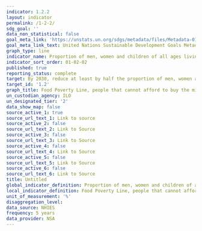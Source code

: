 ```yaml
---
indicator: 1.2.2
layout: indicator
permalink: /1-2-2/
sdg_goal: ''
data_non_statistical: false
goal_meta_link: 'https://unstats.un.org/sdgs/metadata/files/Metadata-01-02-02.pdf'
goal_meta_link_text: United Nations Sustainable Development Goals Metadata
graph_type: line
indicator_name: Proportion of men, women and children of all ages living in poverty in all its dimensions according to national definitions
indicator_sort_order: 01-02-02
published: true
reporting_status: complete
target: By 2030, reduce at least by half the proportion of men, women and children of all ages living in poverty in all its dimensions according to national definitions
target_id: '1.2'
graph_title: Food Poverty Line, people that cannot afford to buy the minimum of 2100kcal per day (equivalent to 293.1 N$)/m
un_custodian_agency: ILO
un_designated_tier: '2'
data_show_map: false
source_active_1: true
source_url_text_1: Link to source
source_active_2: false
source_url_text_2: Link to Source
source_active_3: false
source_url_text_3: Link to Source
source_active_4: false
source_url_text_4: Link to Source
source_active_5: false
source_url_text_5: Link to Source
source_active_6: false
source_url_text_6: Link to Source
title: Untitled
global_indicator_definition: Proportion of men, women and children of all ages living in poverty in all its dimensions according to national definitions
local_indicator_definition: Food Poverty Line, people that cannot afford to buy the minimum of 2100kcal per day (equivalent to 293.1 N$)/m
unit_of_measurement: '%'
disaggregation_level: 
data_source: NHIES
frequency: 5 years
data_provider: NSA
---
```

